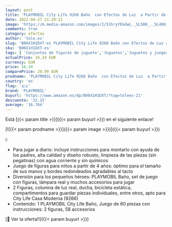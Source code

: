 ```yaml
---
layout: post
title: 'PLAYMOBIL City Life 9268 Baño  con Efectos de Luz  a Partir de 4 Años'
date: 2022-04-27 21:29:21
image: 'https://m.media-amazon.com/images/I/51hryYEkdwL._SL500_._SL400_.jpg'
comments: true
category: ofertas
author: 'tole.es'
slug: 'B06X1H1DXT-es PLAYMOBIL City Life 9268 Baño con Efectos de Luz a Partir...'
sku: 'B06X1H1DXT-es'
tags: [ 'Conjuntos de figuras de juguete','Juguetes','Juguetes y juegos','Muñecos y figuras','playmobil','🇪🇸', ]
actualPrice: 16.34 EUR
currency: EUR
price: 16.34
comparePrice: 20.99 EUR
prodname: 'PLAYMOBIL City Life 9268 Baño  con Efectos de Luz  a Partir de 4 Años'
country: 'es'
flag: '🇪🇸'
brand: 'PLAYMOBIL'
buyurl: 'https://www.amazon.es/dp/B06X1H1DXT/?tag=tolees-21'
descuento: '22.15'
average: '16.764'
---
```


Está [{{< param title >}}]({{< param buyurl >}}) en el siguiente enlace!

[![{{< param prodname >}}]({{< param image >}})]({{< param buyurl >}})

ℹ️:

- Para jugar a diario: incluye instrucciones para montarlo con ayuda de los padres, alta calidad y diseño robusto, limpieza de las piezas (sin pegatinas) con agua corriente y sin químicos
- Juego de figuras para niños a partir de 4 años: óptimo para el tamaño de sus manos y bordes redondeados agradables al tacto
- Diversión para los pequeños héroes: PLAYMOBIL Baño, set de juego con figuras, lámpara real y muchos accesorios para jugar
- 2 Figuras, columna de luz real, ducha, bicicleta estática, compartimentos para guardar piezas individuales, entre otros, apto para City Life Casa Moderna (9266)
- Contenido: 1 PLAYMOBIL City Life Baño, Juego de 60 piezas con instrucciones: 2 figuras, 58 accesorios

[🛒 Ver la oferta!!]({{< param buyurl >}})
